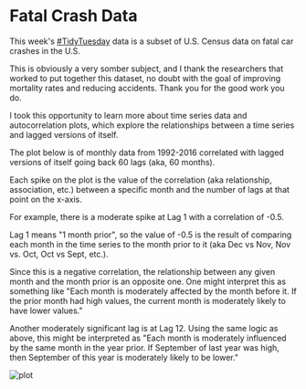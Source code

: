 # Fatal Crash Data

This week's [#TidyTuesday](https://github.com/rfordatascience/tidytuesday/blob/main/data/2025/2025-04-22/readme.md)  data is a subset of U.S. Census data on fatal car crashes in the U.S.

This is obviously a very somber subject, and I thank the researchers that worked to put together this dataset, no doubt with the goal of improving mortality rates and reducing accidents. Thank you for the good work you do. 

I took this opportunity to learn more about time series data and autocorrelation plots, which explore the relationships between a time series and lagged versions of itself. 

The plot below is of monthly data from 1992-2016 correlated with lagged versions of itself going back 60 lags (aka, 60 months). 

Each spike on the plot is the value of the correlation (aka relationship, association, etc.) between a specific month and the number of lags at that point on the x-axis. 

For example, there is a moderate spike at Lag 1 with a correlation of -0.5.

Lag 1 means "1 month prior", so the value of -0.5 is the result of comparing each month in the time series to the month prior to it (aka Dec vs Nov, Nov vs. Oct, Oct vs Sept, etc.). 

Since this is a negative correlation, the relationship between any given month and the month prior is an opposite one. One might interpret this as something like "Each month is moderately affected by the month before it. If the prior month had high values, the current month is moderately likely to have lower values."

Another moderately significant lag is at Lag 12. Using the same logic as above, this might be interpreted as "Each month is moderately influenced by the same month in the year prior. If September of last year was high, then September of this year is moderately likely to be lower."

![plot](plot.png)
